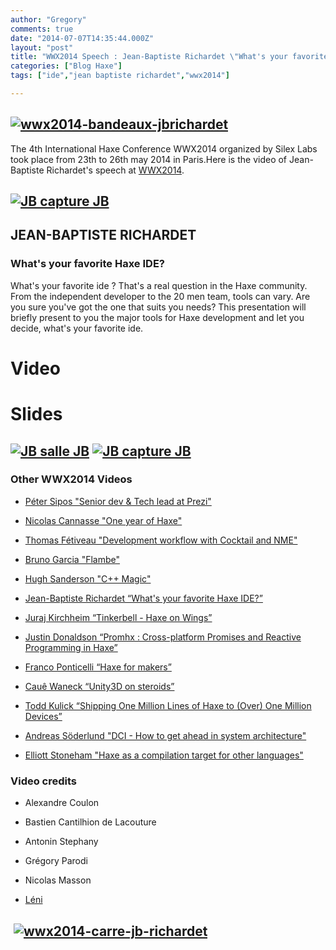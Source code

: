 ```yaml
---
author: "Gregory"
comments: true
date: "2014-07-07T14:35:44.000Z"
layout: "post"
title: "WWX2014 Speech : Jean-Baptiste Richardet \"What's your favorite Haxe IDE?\""
categories: ["Blog Haxe"]
tags: ["ide","jean baptiste richardet","wwx2014"]

---
```

## [![wwx2014-bandeaux-jbrichardet](https://www.silexlabs.org/wp-content/uploads/2014/07/wwx2014-bandeaux-jbrichardet.png)](https://www.silexlabs.org/wp-content/uploads/2014/07/wwx2014-bandeaux-jbrichardet.png)




The 4th International Haxe Conference WWX2014 organized by Silex Labs took place from 23th to 26th may 2014 in Paris.Here is the video of Jean-Baptiste Richardet's speech at [WWX2014](http://wwx.silexlabs.org/2014/).





## [![JB capture JB](https://www.silexlabs.org/wp-content/uploads/2014/07/JB-capture-JB-211x300.png)](https://www.silexlabs.org/wp-content/uploads/2014/07/JB-capture-JB.png)




## JEAN-BAPTISTE RICHARDET




### What's your favorite Haxe IDE?




What's your favorite ide ? That's a real question in the Haxe community. From the independent developer to the 20 men team, tools can vary. Are you sure you've got the one that suits you needs? This presentation will briefly present to you the major tools for Haxe development and let you decide, what's your favorite ide.








# Video





# Slides









##




## [![JB salle JB](https://www.silexlabs.org/wp-content/uploads/2014/07/JB-salle-JB-300x204.jpg)](https://www.silexlabs.org/wp-content/uploads/2014/07/JB-salle-JB.jpg) [![JB capture JB](https://www.silexlabs.org/wp-content/uploads/2014/07/JB-capture-JB-211x300.png)](https://www.silexlabs.org/wp-content/uploads/2014/07/JB-capture-JB.png)




### Other WWX2014 Videos






  * [Péter Sipos "Senior dev & Tech lead at Prezi"](https://www.silexlabs.org/?p=202977)


  * [Nicolas Cannasse "One year of Haxe"](https://www.silexlabs.org/?p=202725)


  * [Thomas Fétiveau "Development workflow with Cocktail and NME"](https://www.silexlabs.org/?p=202751)


  * [Bruno Garcia "Flambe"](https://www.silexlabs.org/?p=202765)


  * [Hugh Sanderson "C++ Magic"](https://www.silexlabs.org/?p=202807)


  * [Jean-Baptiste Richardet “What's your favorite Haxe IDE?”](https://www.silexlabs.org/?p=202957)


  * [Juraj Kirchheim “Tinkerbell - Haxe on Wings”](https://www.silexlabs.org/?p=202939)


  * [Justin Donaldson “Promhx : Cross-platform Promises and Reactive Programming in Haxe”](https://www.silexlabs.org/?p=202971)


  * [Franco Ponticelli “Haxe for makers”](https://www.silexlabs.org/?p=202990)


  * [Cauê Waneck “Unity3D on steroids”](https://www.silexlabs.org/?p=203012)


  * [Todd Kulick “Shipping One Million Lines of Haxe to (Over) One Million Devices”](https://www.silexlabs.org/?p=203004)


  * [Andreas Söderlund "DCI - How to get ahead in system architecture"](https://www.silexlabs.org/?p=203019)


  * [Elliott Stoneham "Haxe as a compilation target for other languages"](https://www.silexlabs.org/?p=202984)







### Video credits






  * Alexandre Coulon


  * Bastien Cantilhion de Lacouture


  * Antonin Stephany


  * Grégory Parodi


  * Nicolas Masson


  * [Léni](http://www.leni.fr/)




##  [![wwx2014-carre-jb-richardet](https://www.silexlabs.org/wp-content/uploads/2014/07/wwx2014-carre-jb-richardet-300x300.png)](https://www.silexlabs.org/wp-content/uploads/2014/07/wwx2014-carre-jb-richardet.png)





